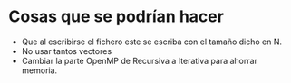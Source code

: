 # Cosas que se podrían hacer

* Que al escribirse el fichero este se escriba con el tamaño dicho en N.
* No usar tantos vectores
* Cambiar la parte OpenMP de Recursiva a Iterativa para ahorrar memoria.